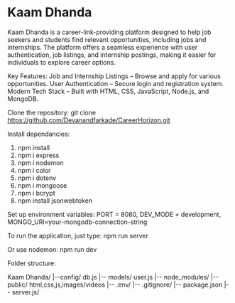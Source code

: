 # Kaam Dhanda

Kaam Dhanda is a career-link-providing platform designed to help job seekers and students find relevant opportunities, including jobs and internships. The platform offers a seamless experience with user authentication, job listings, and internship postings, making it easier for individuals to explore career options.

Key Features:
Job and Internship Listings – Browse and apply for various opportunities.
User Authentication – Secure login and registration system.
Modern Tech Stack – Built with HTML, CSS, JavaScript, Node.js, and MongoDB.

Clone the repository:
git clone https://github.com/Devanandfarkade/CareerHorizon.git

Install dependancies:

1. npm install
2. npm i express
3. npm i nodemon
4. npm i color
5. npm i dotenv
6. npm i mongoose
7. npm i bcrypt
8. npm install jsonwebtoken

Set up environment variables:
PORT = 8080,
DEV_MODE = development,
MONGO_URI=your-mongodb-connection-string

To run the application, just type:
npm run server

Or use nodemon:
npm run dev

Folder structure:

Kaam Dhanda/
|--config/ db.js
|-- models/ user.js
|-- node_modules/
|--public/ html,css,js,images/videos
|-- .env/
|-- .gitignore/
|-- package.json
|-- server.js/
